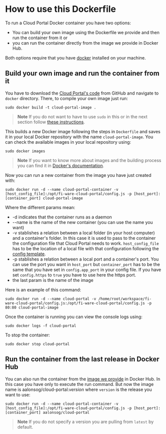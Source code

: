 # How to use this Dockerfile

To run a Cloud Portal Docker container you have two options: 

- You can build your own image using the Dockerfile we provide and then run the container from it or
- you can run the container directly from the image we provide in Docker Hub.

Both options require that you have [docker](https://docs.docker.com/installation/) installed on your machine.

## Build your own image and run the container from it

You have to download the [Cloud Portal's code](https://github.com/ging/fi-ware-cloud-portal) from GitHub and navigate to `docker` directory. There, to compile your own image just run:

	sudo docker build -t cloud-portal-image .


> **Note**
> If you do not want to have to use `sudo` in this or in the next section follow [these instructions](https://docs.docker.com/installation/ubuntulinux/#create-a-docker-group).

This builds a new Docker image following the steps in `Dockerfile` and saves it in your local Docker repository with the name `cloud-portal-image`. You can check the available images in your local repository using: 

	sudo docker images


> **Note**
> If you want to know more about images and the building process you can find it in [Docker's documentation](https://docs.docker.com/userguide/dockerimages/).

Now you can run a new container from the image you have just created with:

	sudo docker run -d --name cloud-portal-container -v [host_config_file]:/opt/fi-ware-cloud-portal/config.js -p [host_port]:[container_port] cloud-portal-image


Where the different params mean: 

* -d indicates that the container runs as a daemon
* --name is the name of the new container (you can use the name you want)
* -v stablishes a relation between a local folder (in your host computer) and a container's folder. In this case it is used to pass to the container the configuration file that Cloud Portal needs to work. `host_config_file` has to be the location of a local file with that configuration following the [config template](https://github.com/ging/fi-ware-cloud-portal/blob/master/config.js.template).
* -p stablishes a relation between a local port and a container's port. You can use the port you want in `host_port` but `container_port` has to be the same that you have set in `config.app_port` in your config file. If you have set `config.https` to `true` you have to use here the https port.
* the last param is the name of the image

Here is an example of this command:

	sudo docker run -d --name cloud-portal -v /home/root/workspace/fi-ware-cloud-portal/config.js:/opt/fi-ware-cloud-portal/config.js -p 80:80 cloud-portal-image


Once the container is running you can view the console logs using: 

	sudo docker logs -f cloud-portal


To stop the container:

	sudo docker stop cloud-portal



## Run the container from the last release in Docker Hub

You can also run the container from the [image we provide](https://hub.docker.com/r/aalonsog/cloud-portal/) in Docker Hub. In this case you have only to execute the run command. But now the image name is aalonsog/cloud-portal:*version* where `version` is the release you want to use:

	sudo docker run -d --name cloud-portal-container -v [host_config_file]:/opt/fi-ware-cloud-portal/config.js -p [host_port]:[container_port] aalonsog/cloud-portal

> **Note**
> If you do not specify a version you are pulling from `latest` by default.